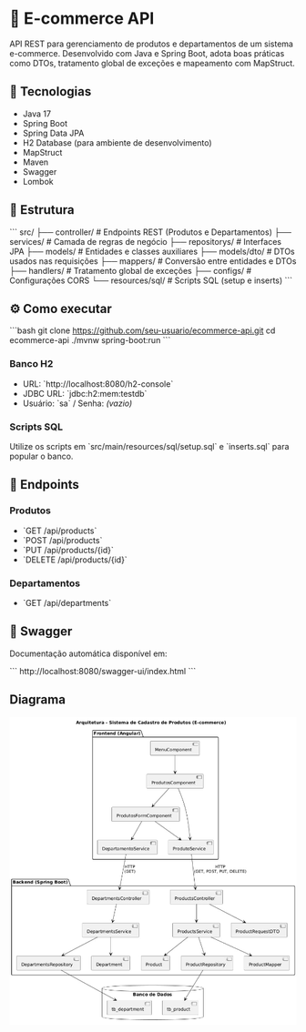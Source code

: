 # 🛒 E-commerce API

API REST para gerenciamento de produtos e departamentos de um sistema e-commerce. Desenvolvido com Java e Spring Boot, adota boas práticas como DTOs, tratamento global de exceções e mapeamento com MapStruct.

## 🚀 Tecnologias

- Java 17
- Spring Boot
- Spring Data JPA
- H2 Database (para ambiente de desenvolvimento)
- MapStruct
- Maven
- Swagger
- Lombok

## 📁 Estrutura

\`\`\`
src/
├── controller/     # Endpoints REST (Produtos e Departamentos)
├── services/       # Camada de regras de negócio
├── repositorys/    # Interfaces JPA
├── models/         # Entidades e classes auxiliares
├── models/dto/     # DTOs usados nas requisições
├── mappers/        # Conversão entre entidades e DTOs
├── handlers/       # Tratamento global de exceções
├── configs/        # Configurações CORS
└── resources/sql/  # Scripts SQL (setup e inserts)
\`\`\`

## ⚙️ Como executar

\`\`\`bash
git clone https://github.com/seu-usuario/ecommerce-api.git
cd ecommerce-api
./mvnw spring-boot:run
\`\`\`

### Banco H2

- URL: \`http://localhost:8080/h2-console\`
- JDBC URL: \`jdbc:h2:mem:testdb\`
- Usuário: \`sa\` / Senha: *(vazio)*

### Scripts SQL

Utilize os scripts em \`src/main/resources/sql/setup.sql\` e \`inserts.sql\` para popular o banco.

## 🔗 Endpoints

### Produtos

- \`GET /api/products\`
- \`POST /api/products\`
- \`PUT /api/products/{id}\`
- \`DELETE /api/products/{id}\`

### Departamentos

- \`GET /api/departments\`

## 📘 Swagger

Documentação automática disponível em:

\`\`\`
http://localhost:8080/swagger-ui/index.html
\`\`\`

## Diagrama

![img.png](img.png)